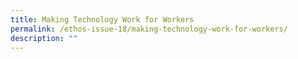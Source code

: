```yaml
---
title: Making Technology Work for Workers
permalink: /ethos-issue-18/making-technology-work-for-workers/
description: ""
---
```

